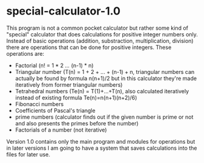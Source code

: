 # special-calculator-1.0
This program is not a common pocket calculator but rather some kind of "special" calculator that does calculations for positive integer numbers only. Instead of basic operations (addition, substraction, multiplication, division) there are operations that can be done for positive integers. These operations are:
- Factorial (n! = 1 * 2 *...* (n-1) * n)
- Triangular number (T(n) = 1 + 2 + ... + (n-1) + n, triangular numbers can actually be found by formula n(n+1)/2 but in this calculator they're made iteratively from former triangular numbers)
- Tetrahedral numbers (Te(n) = T(1)+...+T(n), also calculated iteratively instead of existing formula Te(n)=n(n+1)(n+2)/6)
- Fibonacci numbers
- Coefficients of Pascal's triangle
- prime numbers (calculator finds out if the given number is prime or not and also presents the primes before the number)
- Factorials of a number (not iterative)
 
Version 1.0 contains only the main program and modules for operations but in later versions I am going to have a system that saves calculations into the files for later use.
